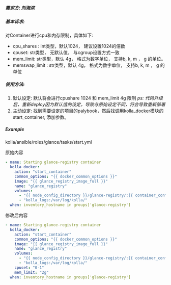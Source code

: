 ##### 需求方: 刘海滨   
##### 基本诉求:
对Container进行cpu和内存限制，具体如下:

- cpu_shares : int类型，默认1024， 建议设置1024的倍数
- cpuset: str类型， 无默认值， 与cgroup设置方式一致
- mem_limit: str类型，默认 4g， 格式为数字单位， 支持b, k, m ， g 的单位。
- memswap_limit : str类型，默认 4g， 格式为数字单位， 支持b, k, m ， g 的单位

##### 使用方法: 

1. 默认设定: 默认将会进行cpushare 1024 和 mem_limit 4g 限制
   *ps: 代码升级后，重新deploy因为默认值的设定，导致与原始设定不同，将会导致重新部署*
2. 主动设定: 找到需要设定的项目的palybook，然后找调用kolla_docker模块的start_container, 添加参数。

##### Example
kolla/ansible/roles/glance/tasks/start.yml

原始内容
```yaml
- name: Starting glance-registry container
  kolla_docker:
    action: "start_container"
    common_options: "{{ docker_common_options }}"
    image: "{{ glance_registry_image_full }}"
    name: "glance_registry"
    volumes:
      - "{{ node_config_directory }}/glance-registry/:{{ container_config_directory }}/:ro"
      - "kolla_logs:/var/log/kolla/"
  when: inventory_hostname in groups['glance-registry']
```

修改后内容
```yaml
- name: Starting glance-registry container
  kolla_docker:
    action: "start_container"
    common_options: "{{ docker_common_options }}"
    image: "{{ glance_registry_image_full }}"
    name: "glance_registry"
    volumes:
      - "{{ node_config_directory }}/glance-registry/:{{ container_config_directory }}/:ro"
      - "kolla_logs:/var/log/kolla/"
    cpuset: "0-1"
    mem_limit: "2g"
  when: inventory_hostname in groups['glance-registry']
```
